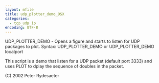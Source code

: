```yaml
---
layout: mfile
title: udp_plotter_demo_OSX
categories:
  - tcp_udp_ip
encoding: UTF-8
---
```


UDP\_PLOTTER\_DEMO - Opens a figure and starts to listen for UDP packages to plot.
Syntax:
  UDP\_PLOTTER\_DEMO
or
  UDP\_PLOTTER\_DEMO localport

This script is a demo that listen for a UDP packet (default port 3333) and
uses PLOT to dplay the sequence of doubles in the packet.

(C) 2002 Peter Rydesaeter